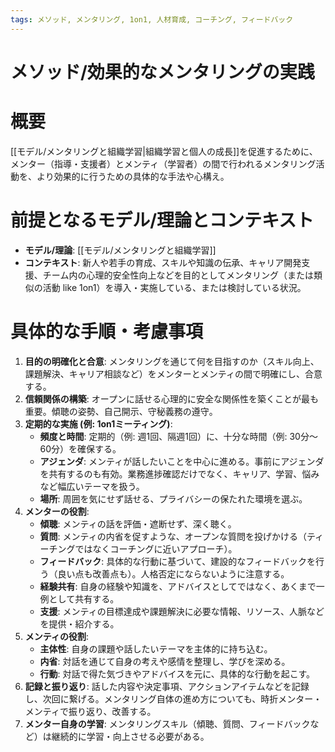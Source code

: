 ```yaml
---
tags: メソッド, メンタリング, 1on1, 人材育成, コーチング, フィードバック
---
```

# メソッド/効果的なメンタリングの実践

# 概要
[[モデル/メンタリングと組織学習|組織学習と個人の成長]]を促進するために、メンター（指導・支援者）とメンティ（学習者）の間で行われるメンタリング活動を、より効果的に行うための具体的な手法や心構え。

# 前提となるモデル/理論とコンテキスト
* **モデル/理論**: [[モデル/メンタリングと組織学習]]
* **コンテキスト**: 新人や若手の育成、スキルや知識の伝承、キャリア開発支援、チーム内の心理的安全性向上などを目的としてメンタリング（または類似の活動 like 1on1）を導入・実施している、または検討している状況。

# 具体的な手順・考慮事項
1.  **目的の明確化と合意**: メンタリングを通じて何を目指すのか（スキル向上、課題解決、キャリア相談など）をメンターとメンティの間で明確にし、合意する。
2.  **信頼関係の構築**: オープンに話せる心理的に安全な関係性を築くことが最も重要。傾聴の姿勢、自己開示、守秘義務の遵守。
3.  **定期的な実施 (例: 1on1ミーティング)**:
    * **頻度と時間**: 定期的（例: 週1回、隔週1回）に、十分な時間（例: 30分～60分）を確保する。
    * **アジェンダ**: メンティが話したいことを中心に進める。事前にアジェンダを共有するのも有効。業務進捗確認だけでなく、キャリア、学習、悩みなど幅広いテーマを扱う。
    * **場所**: 周囲を気にせず話せる、プライバシーの保たれた環境を選ぶ。
4.  **メンターの役割**:
    * **傾聴**: メンティの話を評価・遮断せず、深く聴く。
    * **質問**: メンティの内省を促すような、オープンな質問を投げかける（ティーチングではなくコーチングに近いアプローチ）。
    * **フィードバック**: 具体的な行動に基づいて、建設的なフィードバックを行う（良い点も改善点も）。人格否定にならないように注意する。
    * **経験共有**: 自身の経験や知識を、アドバイスとしてではなく、あくまで一例として共有する。
    * **支援**: メンティの目標達成や課題解決に必要な情報、リソース、人脈などを提供・紹介する。
5.  **メンティの役割**:
    * **主体性**: 自身の課題や話したいテーマを主体的に持ち込む。
    * **内省**: 対話を通じて自身の考えや感情を整理し、学びを深める。
    * **行動**: 対話で得た気づきやアドバイスを元に、具体的な行動を起こす。
6.  **記録と振り返り**: 話した内容や決定事項、アクションアイテムなどを記録し、次回に繋げる。メンタリング自体の進め方についても、時折メンター・メンティで振り返り、改善する。
7.  **メンター自身の学習**: メンタリングスキル（傾聴、質問、フィードバックなど）は継続的に学習・向上させる必要がある。